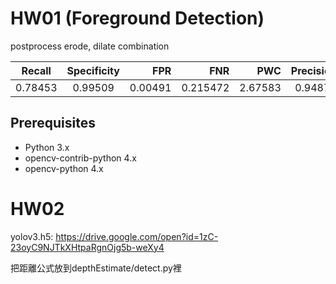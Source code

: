 
# HW01 (Foreground Detection)

postprocess  erode, dilate combination


Recall  | Specificity |   FPR   |   FNR   |   PWC   | Precision | FMeasure
--------|:-----------:|--------:| -------:|--------:|----------:|-----------
0.78453 |   0.99509   | 0.00491 | 0.215472| 2.67583 |  0.94871  |  0.85885


## Prerequisites

- Python 3.x
- opencv-contrib-python     4.x
- opencv-python             4.x

# HW02
yolov3.h5: https://drive.google.com/open?id=1zC-23oyC9NJTkXHtpaRgnOjg5b-weXy4

把距離公式放到depthEstimate/detect.py裡  
